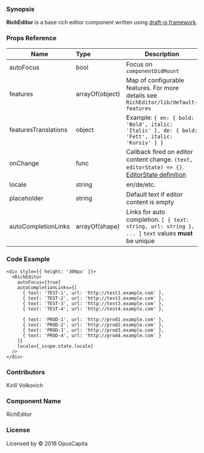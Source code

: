 ### Synopsis

**RichEditor** is a base rich editor component written using [draft-js framework](https://facebook.github.io/draft-js).

### Props Reference

| Name                           | Type                    | Description                                                                                                                                                              |
| ------------------------------ | :---------------------- | -----------------------------------------------------------                                                                                                              |
| autoFocus                      | bool                    | Focus on `componentDidMount`                                                                                                                                             |
| features                       | arrayOf(object)         | Map of configurable features. For more details see `RichEditor/lib/default-features`                                                                                     |
| featuresTranslations           | object                  | Example: `{ en: { bold: 'Bold', italic: 'Italic' }, de: { bold: 'Fett', italic: 'Kursiv' } }`                                                                            |
| onChange                       | func                    | Callback fired on editor content change. `(text, editorState) => {}`. [EditorState definition](https://facebook.github.io/draft-js/docs/api-reference-editor-state.html) |
| locale                         | string                  | en/de/etc.                                                                                                                                                               |
| placeholder                    | string                  | Default text if editor content is empty                                                                                                                                  |
| autoCompletionLinks            | arrayOf(shape)          | Links for auto completion. `[ { text: string, url: string }, ... ]` `text` values **must** be unique                                                                     |

### Code Example

```
<div style={{ height: '300px' }}>
  <RichEditor
    autoFocus={true}
    autoCompletionLinks={[
      { text: 'TEST-1', url: 'http://test1.example.com' },
      { text: 'TEST-2', url: 'http://test2.example.com' },
      { text: 'TEST-3', url: 'http://test3.example.com' },
      { text: 'TEST-4', url: 'http://test4.example.com' },
      
      { text: 'PROD-1', url: 'http://prod1.example.com' },
      { text: 'PROD-2', url: 'http://prod2.example.com' },
      { text: 'PROD-3', url: 'http://prod3.example.com' },
      { text: 'PROD-4', url: 'http://prod4.example.com' }
    ]}
    locale={_scope.state.locale}
  />
</div>
```

### Contributors
Kirill Volkovich

### Component Name

RichEditor

### License

Licensed by © 2016 OpusCapita

